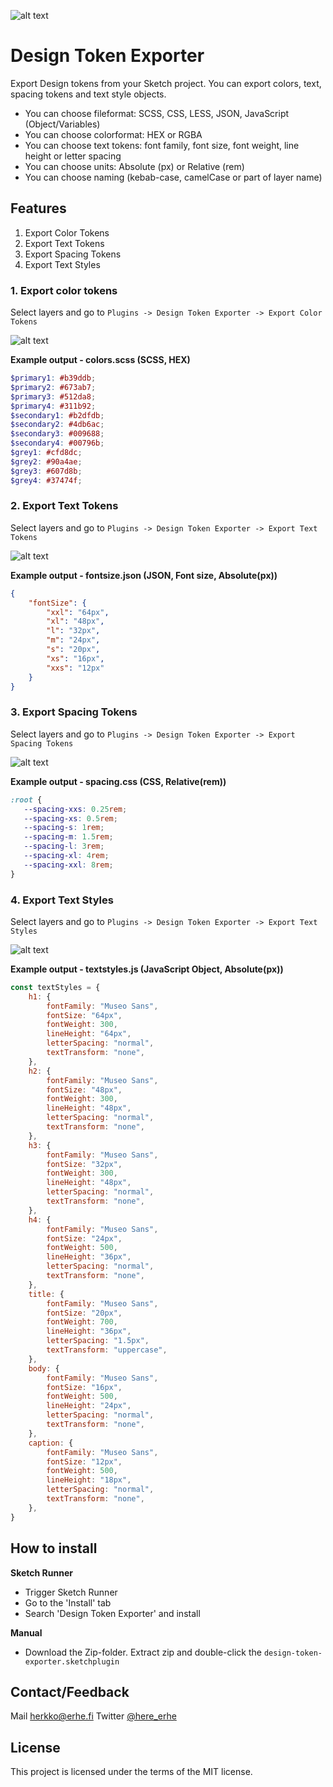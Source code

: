 ![alt text](images/gitcover.jpg)

# Design Token Exporter

Export Design tokens from your Sketch project. You can export colors, text, spacing tokens and text style objects. 

- You can choose fileformat: SCSS, CSS, LESS, JSON, JavaScript (Object/Variables)
- You can choose colorformat: HEX or RGBA
- You can choose text tokens: font family, font size, font weight, line height or letter spacing 
- You can choose units: Absolute (px) or Relative (rem)
- You can choose naming (kebab-case, camelCase or part of layer name)

## Features 

1. Export Color Tokens
2. Export Text Tokens
3. Export Spacing Tokens
4. Export Text Styles

### 1. Export color tokens

Select layers and go to `Plugins -> Design Token Exporter -> Export Color Tokens`

![alt text](images/colors.gif)

**Example output - colors.scss (SCSS, HEX)**

```scss
$primary1: #b39ddb;
$primary2: #673ab7;
$primary3: #512da8;
$primary4: #311b92;
$secondary1: #b2dfdb;
$secondary2: #4db6ac;
$secondary3: #009688;
$secondary4: #00796b;
$grey1: #cfd8dc;
$grey2: #90a4ae;
$grey3: #607d8b;
$grey4: #37474f;
```

### 2. Export Text Tokens

Select layers and go to `Plugins -> Design Token Exporter -> Export Text Tokens`

![alt text](images/fontsize.gif)

**Example output - fontsize.json (JSON, Font size, Absolute(px))**

```json
{
	"fontSize": {
		"xxl": "64px",
		"xl": "48px",
		"l": "32px",
		"m": "24px",
		"s": "20px",
		"xs": "16px",
		"xxs": "12px"
	}
}
```

### 3. Export Spacing Tokens

Select layers and go to `Plugins -> Design Token Exporter -> Export Spacing Tokens`

![alt text](images/spacing.gif)

**Example output - spacing.css (CSS, Relative(rem))**

```css
:root {
   --spacing-xxs: 0.25rem;
   --spacing-xs: 0.5rem;
   --spacing-s: 1rem;
   --spacing-m: 1.5rem;
   --spacing-l: 3rem;
   --spacing-xl: 4rem;
   --spacing-xxl: 8rem;
}
```

### 4. Export Text Styles

Select layers and go to `Plugins -> Design Token Exporter -> Export Text Styles`

![alt text](images/textstyles.gif)

**Example output - textstyles.js (JavaScript Object, Absolute(px))**

```js
const textStyles = {
	h1: {
		fontFamily: "Museo Sans",
		fontSize: "64px",
		fontWeight: 300,
		lineHeight: "64px",
		letterSpacing: "normal",
		textTransform: "none",
	},
	h2: {
		fontFamily: "Museo Sans",
		fontSize: "48px",
		fontWeight: 300,
		lineHeight: "48px",
		letterSpacing: "normal",
		textTransform: "none",
	},
	h3: {
		fontFamily: "Museo Sans",
		fontSize: "32px",
		fontWeight: 300,
		lineHeight: "48px",
		letterSpacing: "normal",
		textTransform: "none",
	},
	h4: {
		fontFamily: "Museo Sans",
		fontSize: "24px",
		fontWeight: 500,
		lineHeight: "36px",
		letterSpacing: "normal",
		textTransform: "none",
	},
	title: {
		fontFamily: "Museo Sans",
		fontSize: "20px",
		fontWeight: 700,
		lineHeight: "36px",
		letterSpacing: "1.5px",
		textTransform: "uppercase",
	},
	body: {
		fontFamily: "Museo Sans",
		fontSize: "16px",
		fontWeight: 500,
		lineHeight: "24px",
		letterSpacing: "normal",
		textTransform: "none",
	},
	caption: {
		fontFamily: "Museo Sans",
		fontSize: "12px",
		fontWeight: 500,
		lineHeight: "18px",
		letterSpacing: "normal",
		textTransform: "none",
	},
}
```

## How to install 

**Sketch Runner**

- Trigger Sketch Runner
- Go to the 'Install' tab
- Search 'Design Token Exporter' and install

**Manual**

- Download the Zip-folder. Extract zip and double-click the `design-token-exporter.sketchplugin`

## Contact/Feedback

Mail [herkko@erhe.fi](mailto:herkko@erhe.fi)
Twitter [@here_erhe](https://twitter.com/here_erhe)

## License

This project is licensed under the terms of the MIT license.